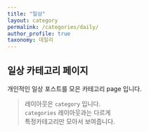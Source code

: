 ```yaml
---
title: "일상"
layout: category
permalink: /categories/daily/
author_profile: true
taxonomy: 데일리
---
```

## 일상 카테고리 페이지
개인적인 일상 포스트를 모은 카테고리 page 입니다.    
> 레이아웃은 `category` 입니다.  
> `categories` 레이아웃과는 다르게  
> 특정카테고리만 모아서 보여줍니다.
